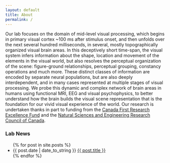 ```yaml
---
layout: default
title: About
permalink: /
---
```

Our lab focuses on the domain of mid-level visual processing, which begins in primary visual cortex ~100 ms after stimulus onset, and then unfolds over the next several hundred milliseconds, in several, mostly topographically organized visual brain areas. In this deceptively short time-span, the visual system infers information about the shape, location and movement of the elements in the visual world, but also resolves the perceptual organization of the scene: figure-ground relationships, perceptual grouping, constancy operations and much more. These distinct classes of information are encoded by separate neural populations, but are also deeply interdependent, and in many cases represented at multiple stages of visual processing. We probe this dynamic and complex network of brain areas in humans using functional MRI, EEG and visual psychophysics, to better understand how the brain builds the visual scene representation that is the foundation for our vivid visual experience of the world. Our research is undertaken thanks in part to funding from the [Canada First Research Excellence Fund](https://www.cfref-apogee.gc.ca/home-accueil-eng.aspx) and the [Natural Sciences and Engineering Research Council of Canada](https://www.nserc-crsng.gc.ca/index_eng.asp).
### Lab News
<ul id="posts">
  {% for post in site.posts %}
    <li><span>{{ post.date | date_to_string }}</span> <a href="{{ post.url }}" title="{{ post.title }}">{{ post.title }}</a></li>
  {% endfor %}
</ul>
